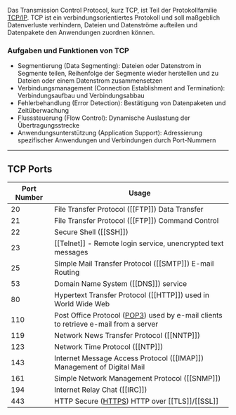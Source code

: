 Das Transmission Control Protocol, kurz TCP, ist Teil der Protokollfamilie [TCP/IP](TCP_IP). TCP ist ein verbindungsorientiertes Protokoll und soll maßgeblich Datenverluste verhindern, Dateien und Datenströme aufteilen und Datenpakete den Anwendungen zuordnen können.

### Aufgaben und Funktionen von TCP

-   Segmentierung (Data Segmenting): Dateien oder Datenstrom in Segmente teilen, Reihenfolge der Segmente wieder herstellen und zu Dateien oder einem Datenstrom zusammensetzen
-   Verbindungsmanagement (Connection Establishment and Termination): Verbindungsaufbau und Verbindungsabbau
-   Fehlerbehandlung (Error Detection): Bestätigung von Datenpaketen und Zeitüberwachung
-   Flusssteuerung (Flow Control): Dynamische Auslastung der Übertragungsstrecke
-   Anwendungsunterstützung (Application Support): Adressierung spezifischer Anwendungen und Verbindungen durch Port-Nummern
---
## TCP Ports

| Port Number | Usage |
|---|---|
| 20 | File Transfer Protocol ([[FTP]]) Data Transfer|
| 21|File Transfer Protocol ([[FTP]]) Command Control
|22|Secure Shell ([[SSH]])
|23|[[Telnet]] - Remote login service, unencrypted text messages
|25|Simple Mail Transfer Protocol ([[SMTP]]) E-mail Routing
|53|Domain Name System ([[DNS]]) service
|80|Hypertext Transfer Protocol ([[HTTP]]) used in World Wide Web
|110|Post Office Protocol ([POP3](POP)) used by e-mail clients to retrieve e-mail from a server
|119|Network News Transfer Protocol ([[NNTP]])
|123|Network Time Protocol ([[NTP]])
|143|Internet Message Access Protocol ([[IMAP]]) Management of Digital Mail
|161|Simple Network Management Protocol ([[SNMP]])
|194|Internet Relay Chat ([[IRC]])
|443|HTTP Secure ([HTTPS](http-und-https)) HTTP over [[TLS]]/[[SSL]]